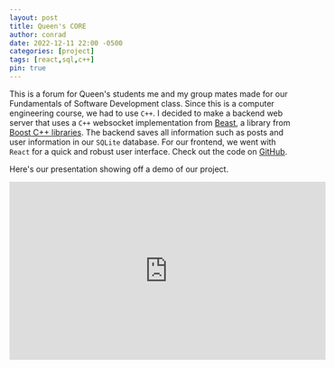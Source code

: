 ```yaml
---
layout: post
title: Queen's CORE
author: conrad
date: 2022-12-11 22:00 -0500
categories: [project]
tags: [react,sql,c++]
pin: true
---
```


This is a forum for Queen's students me and my group mates made for our Fundamentals of Software Development class. Since this is a computer engineering course, we had to use ```C++```. I decided to make a backend web server that uses a ```C++``` websocket implementation from [Beast](https://www.boost.org/doc/libs/1_80_0/libs/beast/doc/html/index.html), a library from [Boost C++ libraries](https://www.boost.org/). The backend saves all information such as posts and user information in our ```SQLite``` database. For our frontend, we went with ```React``` for a quick and robust user interface. Check out the code on [GitHub](https://github.com/conboy/QueensCORE).

Here's our presentation showing off a demo of our project.

<iframe width="560" height="315" src="https://www.youtube.com/embed/7aLOiv9efxQ" title="YouTube video player" frameborder="0" allow="accelerometer; autoplay; clipboard-write; encrypted-media; gyroscope; picture-in-picture" allowfullscreen></iframe>